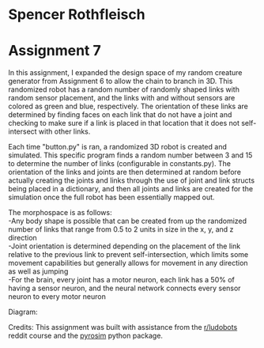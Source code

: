 # Spencer Rothfleisch
# Assignment 7

In this assignment, I expanded the design space of my random creature generator from Assignment 6 to allow the chain to branch in 3D. This randomized robot has a random number of randomly shaped links with random sensor placement, and the links with and without sensors are colored as green and blue, respectively. The orientation of these links are determined by finding faces on each link that do not have a joint and checking to make sure if a link is placed in that location that it does not self-intersect with other links.

Each time "button.py" is ran, a randomized 3D robot is created and simulated. This specific program finds a random number between 3 and 15 to determine the number of links (configurable in constants.py). The orientation of the links and joints are then determined at random before actually creating the joints and links through the use of joint and link structs being placed in a dictionary, and then all joints and links are created for the simulation once the full robot has been essentially mapped out.

The morphospace is as follows:<br />
-Any body shape is possible that can be created from up the randomized number of links that range from 0.5 to 2 units in size in the x, y, and z direction<br />
-Joint orientation is determined depending on the placement of the link relative to the previous link to prevent self-intersection, which limits some movement capabilities but generally allows for movement in any direction as well as jumping<br />
-For the brain, every joint has a motor neuron, each link has a 50% of having a sensor neuron, and the neural network connects every sensor neuron to every motor neuron

Diagram:

Credits: This assignment was built with assistance from the [r/ludobots](https://www.reddit.com/r/ludobots/) reddit course and the [pyrosim](https://ccappelle.github.io/pyrosim/) python package.